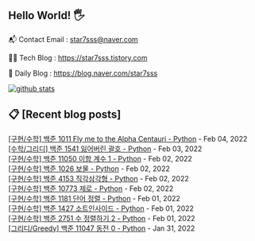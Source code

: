 ## Hello World! 🖐

📬 Contact Email : star7sss@naver.com

👨‍💻 Tech Blog : https://star7sss.tistory.com

🤪 Daily Blog : https://blog.naver.com/star7sss

[![github stats](https://github-readme-stats.vercel.app/api?username=jangThang&show_icons=true&hide_border=False)](https://star7sss.tistory.com)

## 📋 [Recent blog posts]
[[구현/수학] 백준 1011 Fly me to the Alpha Centauri - Python](https://star7sss.tistory.com/71) - Feb 04, 2022<br>
[[수학/그리디] 백준 1541 잃어버린 괄호 - Python](https://star7sss.tistory.com/70) - Feb 03, 2022<br>
[[구현/수학] 백준 11050 이항 계수 1 - Python](https://star7sss.tistory.com/69) - Feb 02, 2022<br>
[[구현/수학] 백준 1026 보물 - Python](https://star7sss.tistory.com/68) - Feb 02, 2022<br>
[[구현/수학] 백준 4153 직각삼각형 - Python](https://star7sss.tistory.com/67) - Feb 02, 2022<br>
[[구현/수학] 백준 10773 제로 - Python](https://star7sss.tistory.com/66) - Feb 02, 2022<br>
[[구현/수학] 백준 1181 단어 정렬 - Python](https://star7sss.tistory.com/65) - Feb 01, 2022<br>
[[구현/수학] 백준 1427 소트인사이드 - Python](https://star7sss.tistory.com/64) - Feb 01, 2022<br>
[[구현/수학] 백준 2751 수 정렬하기 2 - Python](https://star7sss.tistory.com/63) - Feb 01, 2022<br>
[[그리디/Greedy] 백준 11047 동전 0 - Python](https://star7sss.tistory.com/62) - Jan 31, 2022<br>
